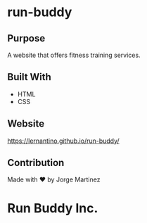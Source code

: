 # run-buddy

## Purpose
A website that offers fitness training services.

## Built With
* HTML
* CSS

## Website 
https://lernantino.github.io/run-buddy/

## Contribution 
Made with ❤️ by Jorge Martinez

# Run Buddy Inc.